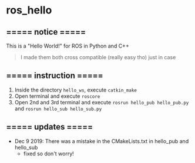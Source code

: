 # ros_hello
## ===== notice =====
This is a "Hello World!" for ROS in Python and C++
> I made them both cross compatible (really easy tho) just in case
  
## ===== instruction =====
1. Inside the directory ```hello_ws```, execute ```catkin_make```
2. Open terminal and execute ```roscore```
3. Open 2nd and 3rd terminal and execute ```rosrun hello_pub hello_pub.py``` and ```rosrun hello_sub hello_sub.py```

## ===== updates =====
- Dec 9 2019: There was a mistake in the CMakeLists.txt in hello_pub and hello_sub
  - fixed so don't worry!
